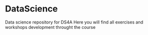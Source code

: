# DataScience
Data science repository for DS4A
Here you will find all exercises and workshops development throught the course
